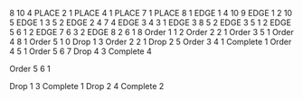 8 10 4
PLACE 2 1
PLACE 4 1
PLACE 7 1
PLACE 8 1
EDGE 1 4 10 9
EDGE 1 2 10 5
EDGE 1 3 5 2
EDGE 2 4 7 4
EDGE 3 4 3 1
EDGE 3 8 5 2
EDGE 3 5 1 2
EDGE 5 6 1 2
EDGE 7 6 3 2
EDGE 8 2 6 1
8
Order 1 1 2
Order 2 2 1
Order 3 5 1
Order 4 8 1
Order 5 1 0
Drop 1 3
Order 2 2 1
Drop 2 5
Order 3 4 1
Complete 1
Order 4 5 1
Order 5 6 7
Drop 4 3
Complete 4

Order 5 6 1

Drop 1 3
Complete 1
Drop 2 4
Complete 2
